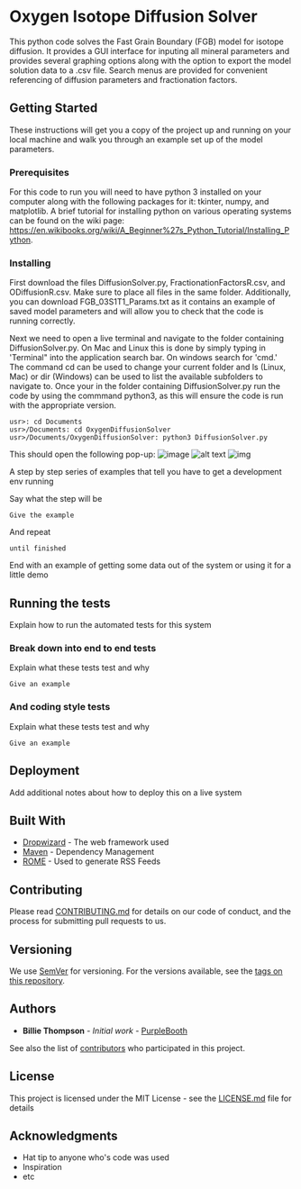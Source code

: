 # Oxygen Isotope Diffusion Solver

This python code solves the Fast Grain Boundary (FGB) model for isotope diffusion. It provides a GUI interface for inputing all mineral parameters and provides several graphing options along with the option to export the model solution data to a .csv file. Search menus are provided for convenient referencing of diffusion parameters and fractionation factors.

## Getting Started

These instructions will get you a copy of the project up and running on your local machine and walk you through an example set up of the model parameters.  

### Prerequisites

For this code to run you will need to have python 3 installed on your computer along with the following packages for it: tkinter, numpy, and matplotlib. A brief tutorial for installing python on various operating systems can be found on the wiki page: https://en.wikibooks.org/wiki/A_Beginner%27s_Python_Tutorial/Installing_Python.

### Installing

First download the files DiffusionSolver.py, FractionationFactorsR.csv, and ODiffusionR.csv. Make sure to place all files in the same folder. Additionally, you can download FGB_03S1T1_Params.txt as it contains an example of saved model parameters and will allow you to check that the code is running correctly.

Next we need to open a live terminal and navigate to the folder containing DiffusionSolver.py. On Mac and Linux this is done by simply typing in 'Terminal" into the application search bar. On windows search for 'cmd.' The command cd can be used to change your current folder and ls (Linux, Mac) or dir (Windows) can be used to list the available subfolders to navigate to. Once your in the folder containing DiffusionSolver.py run the code by using the commmand python3, as this will ensure the code is run with the appropriate version.

```
usr>: cd Documents
usr>/Documents: cd OxygenDiffusionSolver
usr>/Documents/OxygenDiffusionSolver: python3 DiffusionSolver.py
```
This should open the following pop-up:
![image](https://{photos.google.com/photo/AF1QipOJ8RPtTIL3a-4_saRoI4KnqHkNpb1IqYe03WPA})
![alt text](http://photos.google.com/photo/AF1QipOJ8RPtTIL3a-4_saRoI4KnqHkNpb1IqYe03WPA)
![img](https://photos.google.com/photo/AF1QipOJ8RPtTIL3a-4_saRoI4KnqHkNpb1IqYe03WPA.png)






A step by step series of examples that tell you have to get a development env running

Say what the step will be

```
Give the example
```

And repeat

```
until finished
```

End with an example of getting some data out of the system or using it for a little demo

## Running the tests

Explain how to run the automated tests for this system

### Break down into end to end tests

Explain what these tests test and why

```
Give an example
```

### And coding style tests

Explain what these tests test and why

```
Give an example
```

## Deployment

Add additional notes about how to deploy this on a live system

## Built With

* [Dropwizard](http://www.dropwizard.io/1.0.2/docs/) - The web framework used
* [Maven](https://maven.apache.org/) - Dependency Management
* [ROME](https://rometools.github.io/rome/) - Used to generate RSS Feeds

## Contributing

Please read [CONTRIBUTING.md](https://gist.github.com/PurpleBooth/b24679402957c63ec426) for details on our code of conduct, and the process for submitting pull requests to us.

## Versioning

We use [SemVer](http://semver.org/) for versioning. For the versions available, see the [tags on this repository](https://github.com/your/project/tags). 

## Authors

* **Billie Thompson** - *Initial work* - [PurpleBooth](https://github.com/PurpleBooth)

See also the list of [contributors](https://github.com/your/project/contributors) who participated in this project.

## License

This project is licensed under the MIT License - see the [LICENSE.md](LICENSE.md) file for details

## Acknowledgments

* Hat tip to anyone who's code was used
* Inspiration
* etc

